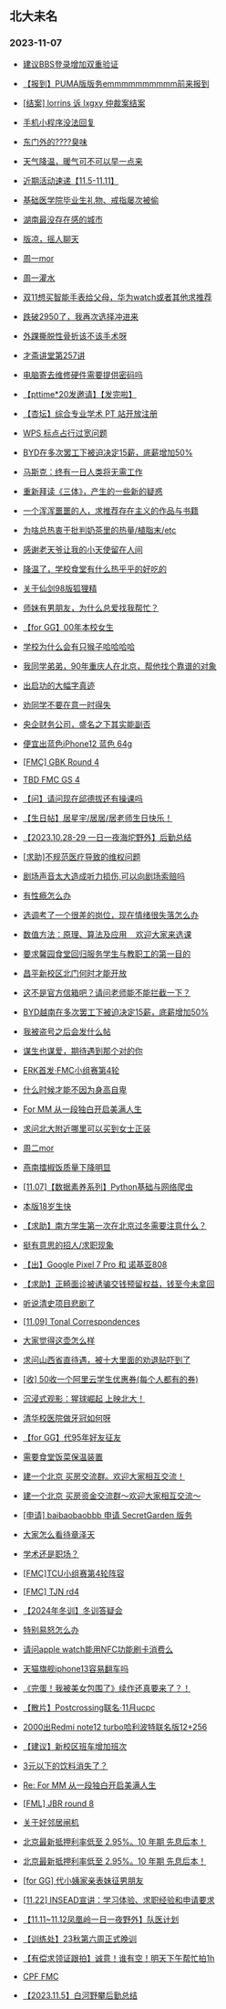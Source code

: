 ## 北大未名 
### 2023-11-07

+ [建议BBS登录增加双重验证](https://bbs.pku.edu.cn/v2/post-read.php?bid=1&threadid=18675607)

+ [【报到】PUMA版版务emmmmmmmmmm前来报到](https://bbs.pku.edu.cn/v2/post-read.php?bid=740&threadid=18675678)

+ [[结案] lorrins 诉 lxgxy 仲裁案结案](https://bbs.pku.edu.cn/v2/post-read.php?bid=164&threadid=18676016)

+ [手机小程序没法回复](https://bbs.pku.edu.cn/v2/post-read.php?bid=16&threadid=18675963)

+ [东门外的????臭味](https://bbs.pku.edu.cn/v2/post-read.php?bid=1431&threadid=18675928)

+ [天气降温，暖气可不可以早一点来](https://bbs.pku.edu.cn/v2/post-read.php?bid=1431&threadid=18675425)

+ [近期活动速递【11.5-11.11】](https://bbs.pku.edu.cn/v2/post-read.php?bid=31&threadid=18675739)

+ [基础医学院毕业生礼物、戒指屡次被偷](https://bbs.pku.edu.cn/v2/post-read.php?bid=138&threadid=18675921)

+ [湖南最没存在感的城市](https://bbs.pku.edu.cn/v2/post-read.php?bid=474&threadid=18675224)

+ [版凉，摇人聊天](https://bbs.pku.edu.cn/v2/post-read.php?bid=474&threadid=18576748)

+ [周一mor](https://bbs.pku.edu.cn/v2/post-read.php?bid=468&threadid=18675649)

+ [周一灌水](https://bbs.pku.edu.cn/v2/post-read.php?bid=610&threadid=18675675)

+ [双11想买智能手表给父母，华为watch或者其他求推荐](https://bbs.pku.edu.cn/v2/post-read.php?bid=244&threadid=18671428)

+ [跌破2950了，我再次选择冲进来](https://bbs.pku.edu.cn/v2/post-read.php?bid=249&threadid=18668674)

+ [外踝撕脱性骨折该不该手术呀](https://bbs.pku.edu.cn/v2/post-read.php?bid=244&threadid=18672619)

+ [才斋讲堂第257讲](https://bbs.pku.edu.cn/v2/post-read.php?bid=342&threadid=18675958)

+ [电脑寄去维修硬件需要提供密码吗](https://bbs.pku.edu.cn/v2/post-read.php?bid=484&threadid=18675815)

+ [【pttime*20发邀请】【发完啦】](https://bbs.pku.edu.cn/v2/post-read.php?bid=209&threadid=18667088)

+ [【杏坛】综合专业学术 PT 站开放注册](https://bbs.pku.edu.cn/v2/post-read.php?bid=209&threadid=18675982)

+ [WPS 标点占行过宽问题](https://bbs.pku.edu.cn/v2/post-read.php?bid=13&threadid=18675879)

+ [BYD在多次罢工下被迫决定15薪，底薪增加50%](https://bbs.pku.edu.cn/v2/post-read.php?bid=251&threadid=18675759)

+ [马斯克：终有一日人类将无需工作](https://bbs.pku.edu.cn/v2/post-read.php?bid=251&threadid=18674979)

+ [重新拜读《三体》，产生的一些新的疑惑](https://bbs.pku.edu.cn/v2/post-read.php?bid=53&threadid=18675446)

+ [一个浑浑噩噩的人，求推荐存在主义的作品与书籍](https://bbs.pku.edu.cn/v2/post-read.php?bid=53&threadid=18609762)

+ [为啥总热衷于批判奶茶里的热量/植脂末/etc](https://bbs.pku.edu.cn/v2/post-read.php?bid=90&threadid=18675954)

+ [感谢老天爷让我的小天使留在人间](https://bbs.pku.edu.cn/v2/post-read.php?bid=151&threadid=18675985)

+ [降温了，学校食堂有什么热乎乎的好吃的](https://bbs.pku.edu.cn/v2/post-read.php?bid=90&threadid=18675856)

+ [关于仙剑98版狐狸精](https://bbs.pku.edu.cn/v2/post-read.php?bid=838&threadid=18675476)

+ [师妹有男朋友，为什么总爱找我帮忙？](https://bbs.pku.edu.cn/v2/post-read.php?bid=103&threadid=18675541)

+ [【for GG】00年本校女生](https://bbs.pku.edu.cn/v2/post-read.php?bid=167&threadid=18675530)

+ [学校为什么会有只猴子哈哈哈哈](https://bbs.pku.edu.cn/v2/post-read.php?bid=103&threadid=18675701)

+ [我同学弟弟，90年重庆人在北京，帮他找个靠谱的对象](https://bbs.pku.edu.cn/v2/post-read.php?bid=167&threadid=18675164)

+ [出启功的大幅字真迹](https://bbs.pku.edu.cn/v2/post-read.php?bid=71&threadid=18675848)

+ [劝同学不要在意一时得失](https://bbs.pku.edu.cn/v2/post-read.php?bid=99&threadid=18675493)

+ [央企财务公司，盛名之下其实能副否](https://bbs.pku.edu.cn/v2/post-read.php?bid=99&threadid=18675020)

+ [便宜出蓝色iPhone12 蓝色 64g](https://bbs.pku.edu.cn/v2/post-read.php?bid=71&threadid=18675981)

+ [[FMC] GBK Round 4](https://bbs.pku.edu.cn/v2/post-read.php?bid=519&threadid=18675763)

+ [TBD FMC GS 4](https://bbs.pku.edu.cn/v2/post-read.php?bid=519&threadid=18676027)

+ [【问】请问现在邱德拔还有操课吗](https://bbs.pku.edu.cn/v2/post-read.php?bid=219&threadid=18644114)

+ [【生日帖】居星宇/居居/居老师生日快乐！](https://bbs.pku.edu.cn/v2/post-read.php?bid=224&threadid=18675258)

+ [【2023.10.28-29 一日一夜海坨野外】后勤总结](https://bbs.pku.edu.cn/v2/post-read.php?bid=224&threadid=18672597)

+ [[求助]不规范医疗导致的维权问题](https://bbs.pku.edu.cn/v2/post-read.php?bid=301&threadid=18672195)

+ [剧场声音太大造成听力损伤,可以向剧场索赔吗](https://bbs.pku.edu.cn/v2/post-read.php?bid=301&threadid=18647495)

+ [有性瘾怎么办](https://bbs.pku.edu.cn/v2/post-read.php?bid=690&threadid=18675173)

+ [选调考了一个很差的岗位，现在情绪很失落怎么办](https://bbs.pku.edu.cn/v2/post-read.php?bid=690&threadid=18674785)

+ [数值方法：原理、算法及应用    欢迎大家来选课](https://bbs.pku.edu.cn/v2/post-read.php?bid=1408&threadid=18376256)

+ [要求馨园食堂回归服务学生与教职工的第一目的](https://bbs.pku.edu.cn/v2/post-read.php?bid=438&threadid=18675314)

+ [昌平新校区北门何时才能开放](https://bbs.pku.edu.cn/v2/post-read.php?bid=438&threadid=18671507)

+ [这不是官方信箱吧？请问老师能不能拦截一下？](https://bbs.pku.edu.cn/v2/post-read.php?bid=668&threadid=18675684)

+ [BYD越南在多次罢工下被迫决定15薪，底薪增加50%](https://bbs.pku.edu.cn/v2/post-read.php?bid=251&threadid=18675759)

+ [我被盗号之后会发什么帖](https://bbs.pku.edu.cn/v2/post-read.php?bid=103&threadid=18675983)

+ [谋生也谋爱，期待遇到那个对的你](https://bbs.pku.edu.cn/v2/post-read.php?bid=167&threadid=18676082)

+ [ERK首发·FMC小组赛第4轮](https://bbs.pku.edu.cn/v2/post-read.php?bid=519&threadid=18676090)

+ [什么时候才能不因为身高自卑](https://bbs.pku.edu.cn/v2/post-read.php?bid=690&threadid=18675297)

+ [For MM 从一段独白开启美满人生](https://bbs.pku.edu.cn/v2/post-read.php?bid=167&threadid=18676080)

+ [求问北大附近哪里可以买到女士正装](https://bbs.pku.edu.cn/v2/post-read.php?bid=99&threadid=18675902)

+ [周二mor](https://bbs.pku.edu.cn/v2/post-read.php?bid=468&threadid=18676168)

+ [燕南擂椒饭质量下降明显](https://bbs.pku.edu.cn/v2/post-read.php?bid=1431&threadid=18675720)

+ [[11.07]【数据素养系列】Python基础与网络爬虫](https://bbs.pku.edu.cn/v2/post-read.php?bid=25&threadid=18676176)

+ [本版18岁生快](https://bbs.pku.edu.cn/v2/post-read.php?bid=838&threadid=18667200)

+ [【求助】南方学生第一次在北京过冬需要注意什么？](https://bbs.pku.edu.cn/v2/post-read.php?bid=103&threadid=18676091)

+ [挺有意思的招人/求职现象](https://bbs.pku.edu.cn/v2/post-read.php?bid=99&threadid=18675809)

+ [【出】Google Pixel 7 Pro 和 诺基亚808](https://bbs.pku.edu.cn/v2/post-read.php?bid=71&threadid=18675984)

+ [【求助】正畸面诊被诱骗交钱预留权益，钱至今未拿回](https://bbs.pku.edu.cn/v2/post-read.php?bid=301&threadid=18676181)

+ [听说清史项目悲剧了](https://bbs.pku.edu.cn/v2/post-read.php?bid=33&threadid=18676192)

+ [[11.09] Tonal Correspondences](https://bbs.pku.edu.cn/v2/post-read.php?bid=342&threadid=18676185)

+ [大家觉得这壶怎么样](https://bbs.pku.edu.cn/v2/post-read.php?bid=296&threadid=18675227)

+ [求问山西省直待遇，被十大里面的劝退贴吓到了](https://bbs.pku.edu.cn/v2/post-read.php?bid=99&threadid=18671794)

+ [[收] 50收一个阿里云学生优惠券(每个人都有的券)](https://bbs.pku.edu.cn/v2/post-read.php?bid=71&threadid=18676083)

+ [沉浸式观影：猩球崛起 上映北大！](https://bbs.pku.edu.cn/v2/post-read.php?bid=1431&threadid=18675814)

+ [清华校医院做牙冠如何呀](https://bbs.pku.edu.cn/v2/post-read.php?bid=104&threadid=18676199)

+ [【for GG】代95年好友征友](https://bbs.pku.edu.cn/v2/post-read.php?bid=167&threadid=18676023)

+ [需要食堂饭菜保温装置](https://bbs.pku.edu.cn/v2/post-read.php?bid=138&threadid=18675897)

+ [建一个北京 买房交流群。欢迎大家相互交流！](https://bbs.pku.edu.cn/v2/post-read.php?bid=104&threadid=18676203)

+ [建一个北京 买房资金交流群～欢迎大家相互交流～](https://bbs.pku.edu.cn/v2/post-read.php?bid=244&threadid=18676206)

+ [[申请] baibaobaobbb 申请 SecretGarden 版务](https://bbs.pku.edu.cn/v2/post-read.php?bid=751&threadid=18665411)

+ [大家怎么看待章泽天](https://bbs.pku.edu.cn/v2/post-read.php?bid=103&threadid=18676191)

+ [学术还是职场？](https://bbs.pku.edu.cn/v2/post-read.php?bid=141&threadid=18676124)

+ [[FMC]TCU小组赛第4轮阵容](https://bbs.pku.edu.cn/v2/post-read.php?bid=519&threadid=18676236)

+ [[FMC] TJN rd4](https://bbs.pku.edu.cn/v2/post-read.php?bid=519&threadid=18676230)

+ [【2024年冬训】冬训答疑会](https://bbs.pku.edu.cn/v2/post-read.php?bid=224&threadid=18676221)

+ [特别易怒怎么办](https://bbs.pku.edu.cn/v2/post-read.php?bid=690&threadid=18676189)

+ [请问apple watch能用NFC功能刷卡消费么](https://bbs.pku.edu.cn/v2/post-read.php?bid=488&threadid=18674502)

+ [天猫旗舰iphone13容易翻车吗](https://bbs.pku.edu.cn/v2/post-read.php?bid=488&threadid=18676255)

+ [《完蛋！我被美女包围了》续作还真要来了？！](https://bbs.pku.edu.cn/v2/post-read.php?bid=251&threadid=18676248)

+ [【散片】Postcrossing联名·11月ucpc](https://bbs.pku.edu.cn/v2/post-read.php?bid=1367&threadid=18675384)

+ [2000出Redmi note12 turbo哈利波特联名版12+256](https://bbs.pku.edu.cn/v2/post-read.php?bid=71&threadid=18676229)

+ [【建议】新校区班车增加班次](https://bbs.pku.edu.cn/v2/post-read.php?bid=438&threadid=18640541)

+ [3元以下的饮料消失了？](https://bbs.pku.edu.cn/v2/post-read.php?bid=606&threadid=18676267)

+ [Re: For MM 从一段独白开启美满人生](https://bbs.pku.edu.cn/v2/post-read.php?bid=167&threadid=18676080)

+ [[FML] JBR round 8](https://bbs.pku.edu.cn/v2/post-read.php?bid=519&threadid=18676276)

+ [关于好邻居闸机](https://bbs.pku.edu.cn/v2/post-read.php?bid=138&threadid=18667670)

+ [北京最新抵押利率低至 2.95%。10 年期 先息后本！](https://bbs.pku.edu.cn/v2/post-read.php?bid=104&threadid=18676308)

+ [北京最新抵押利率低至 2.95%。10 年期 先息后本！](https://bbs.pku.edu.cn/v2/post-read.php?bid=342&threadid=18676318)

+ [[for GG] 代小姨家亲表妹征男朋友](https://bbs.pku.edu.cn/v2/post-read.php?bid=167&threadid=18676226)

+ [[11.22] INSEAD宣讲：学习体验、求职经验和申请要求](https://bbs.pku.edu.cn/v2/post-read.php?bid=342&threadid=18676364)

+ [【11.11~11.12凤凰岭一日一夜野外】队医计划](https://bbs.pku.edu.cn/v2/post-read.php?bid=224&threadid=18676345)

+ [【训练处】23秋第六周正式晚训](https://bbs.pku.edu.cn/v2/post-read.php?bid=224&threadid=18676334)

+ [【有偿求领证跟拍】诚意！谁有空！明天下午帮忙拍1h](https://bbs.pku.edu.cn/v2/post-read.php?bid=711&threadid=18676355)

+ [CPF FMC](https://bbs.pku.edu.cn/v2/post-read.php?bid=519&threadid=18676374)

+ [【2023.11.5】白河野攀后勤总结](https://bbs.pku.edu.cn/v2/post-read.php?bid=224&threadid=18676368)

